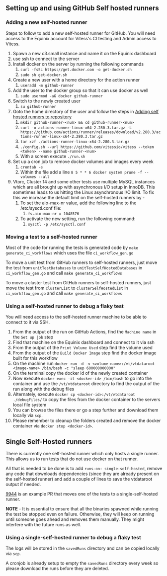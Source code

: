 
## Setting up and using GitHub Self hosted runners

### Adding a new self-hosted runner
Steps to follow to add a new self-hosted runner for GitHub. 
You will need access to the Equinix account for Vitess's CI testing and Admin
access to Vitess.

1. Spawn a new c3.small instance and name it on the Equinix dashboard
2. use ssh to connect to the server
3. Install docker on the server by running the following commands
   1. `curl -fsSL https://get.docker.com -o get-docker.sh`
   2. `sudo sh get-docker.sh`
4. Create a new user with a home directory for the action runner
   1. `useradd -m github-runner`
5. Add the user to the docker group so that it can use docker as well
   1. `sudo usermod -aG docker github-runner`
6. Switch to the newly created user
   1. `su github-runner`
7. Goto the home directory of the user and follow the steps in [Adding self hosted runners to repository](https://docs.github.com/en/actions/hosting-your-own-runners/adding-self-hosted-runners#adding-a-self-hosted-runner-to-a-repository)
   1. `mkdir github-runner-<num> && cd github-runner-<num>`
   2. `curl -o actions-runner-linux-x64-2.280.3.tar.gz -L https://github.com/actions/runner/releases/download/v2.280.3/actions-runner-linux-x64-2.280.3.tar.gz`
   3. `tar xzf ./actions-runner-linux-x64-2.280.3.tar.gz`
   4. `./config.sh --url https://github.com/vitessio/vitess --token <token> --name github-runner-<num>`
   5. With a screen execute `./run.sh`
8. Set up a cron job to remove docker volumes and images every week
   1. `crontab -e`
   2. Within the file add a line `8 5 * * 6 docker system prune -f --volumes --all`
9. Vtorc, Cluster 14 and some other tests use multiple MySQL instances which are all brought up with asynchronous I/O setup in InnoDB. This sometimes leads to us hitting the Linux asynchronous I/O limit.
To fix this we increase the default limit on the self-hosted runners by -
   1. To set the aio-max-nr value, add the following line to the /etc/sysctl.conf file:
      1. `fs.aio-max-nr = 1048576`
   2. To activate the new setting, run the following command:
      1. `sysctl -p /etc/sysctl.conf`

### Moving a test to a self-hosted runner
Most of the code for running the tests is generated code by `make generate_ci_workflows` which uses the file `ci_workflow_gen.go`

To move a unit test from GitHub runners to self-hosted runners, just move the test from `unitTestDatabases` to `unitTestSelfHostedDatabases` in `ci_workflow_gen.go` and call `make generate_ci_workflows`

To move a cluster test from GitHub runners to self-hosted runners, just move the test from `clusterList` to `clusterSelfHostedList` in `ci_workflow_gen.go` and call `make generate_ci_workflows`

### Using a self-hosted runner to debug a flaky test
You will need access to the self-hosted runner machine to be able to connect to it via SSH.
1. From the output of the run on GitHub Actions, find the `Machine name` in the `Set up job` step 
2. Find that machine on the Equinix dashboard and connect to it via ssh
3. From the output of the `Print Volume Used` step find the volume used
4. From the output of the `Build Docker Image` step find the docker image built for this workflow
5. On the machine run `docker run -d -v <volume-name>:/vt/vtdataroot <image-name> /bin/bash -c "sleep 600000000000"`
6. On the terminal copy the docker id of the newly created container
7. Now execute `docker exec -it <docker-id> /bin/bash` to go into the container and use the `/vt/vtdataroot` directory to find the output of the run along with the debug files
8. Alternately, execute `docker cp <docker-id>:/vt/vtdataroot ./debugFiles/` to copy the files from the docker container to the servers local file system
9. You can browse the files there or go a step further and download them locally via `scp`.
10. Please remember to cleanup the folders created and remove the docker container via `docker stop <docker-id>`.

## Single Self-Hosted runners
There is currently one self-hosted runner which only hosts a single runner. This allows us to run tests
that do not use docker on that runner.

All that is needed to be done is to add `runs-on: single-self-hosted`, remove any code that downloads
dependencies (since they are already present on the self-hosted runner) and add a couple of lines to save
the vtdataroot output if needed.

[9944](https://github.com/vitessio/vitess/pull/9944/) is an example PR that moves one of the tests to a single-self-hosted runner.

**NOTE** - It is essential to ensure that all the binaries spawned while running the test be stopped even on failure.
Otherwise, they will keep on running until someone goes ahead and removes them manually. They might interfere
with the future runs as well.

### Using a single-self-hosted runner to debug a flaky test
The logs will be stored in the `savedRuns` directory and can be copied locally via `scp`.

A cronjob is already setup to empty the `savedRuns` directory every week so please download the runs
before they are deleted.